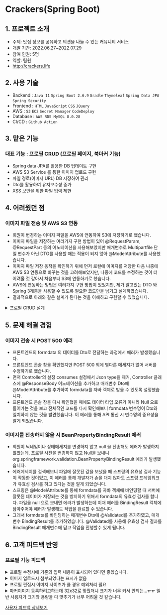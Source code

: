 # Crackers(Spring Boot)
## 1. 프로젝트 소개
- 주제: 맛집 정보를 공유하고 의견을 나눌 수 있는 커뮤니티 서비스
- 개발 기간: 2022.06.27~2022.07.29
- 참여 인원: 5명
- 역할: 팀원
- http://crackers.life

## 2. 사용 기술
- Backend : `Java 11` `Spring Boot 2.6.9` `Gradle` `Thymeleaf` `Spring Data JPA` `Spring Security`
- Frontend : `HTML` `JavaScript` `CSS` `JQuery`
- AWS : `S3` `EC2` `Secret Manager` `CodeDeploy`
- Database : `AWS RDS MySQL 8.0.28`
- CI/CD : `Github Action`

## 3. 맡은 기능
### 대표 기능 : 프로필 CRUD (프로필 페이지, 북마커 기능)
- Spring data JPA를 활용한 DB 업데이트 구현
- AWS S3 Service 를 통한 이미지 업로드 구현
- 파일 경로(이미지 URL) DB 저장하여 관리
- Dto를 활용하여 유지보수성 증가
- XSS 보안을 위한 파일 입력 제한

## 4. 어려웠던 점
### 이미지 파일 전송 및 AWS S3 연동
- 회원이 변경하는 이미지 파일을 AWS에 연동하여 S3에 저장하기로 했습니다.
- 이미지 파일을 저장하는 여러가지 구현 방법이 있어 @RequestParam, @RequestPart 등의 어노테이션을 사용해보았지만 매개변수로 Multipartfile 단일 변수가 아닌 DTO를 사용할 때는 적용이 되지 않아 @ModelAttribute를 사용했습니다.
- 이미지 파일 저장 동작을 확인하기 위해 먼저 로컬에 이미지를 저장한 다음 나중에 AWS S3 연동으로 바꾸는 것을 고려해보았지만, 나중에 코드를 수정하는 것이 더 어려울 것 같아서 처음부터 S3에 연동하기로 했습니다.
- AWS에 연동하는 방법은 여러가지 구현 방법이 있었지만, 제가 알고있는 DTO 와 Spring 3계층을 사용할 수 있도록 필요한 코드만을 남기고 설계하였습니다.
- 결과적으로 아래와 같은 설계가 된다는 것을 이해하고 구현할 수 있었습니다.
<details>
<summary>프로필 CRUD 설계</summary>
<div markdown="1">

<img src="https://github.com/seonmikimm/portfolio/blob/main/image.png?raw=true"  width="500"/>

</div>
</details>

## 5. 문제 해결 경험
### 이미지 전송 시 POST 500 에러
- 프론트엔드의 formdata 의 데이터를 Dto로 전달하는 과정에서 에러가 발생했습니다.
- 프론트엔드 콘솔 창을 확인했지만 POST 500 외에 별다른 메세지가 없어 서버를 수정하기로 했습니다.
- 먼저 Controller의 설정 consumes 설정에서 Json type을 제거, Controller 클래스에 @ResponseBody 어노테이션을 추가하고 매개변수 Dto에 @ModelAttribute를 추가하여 formdata를 자바 객체로 받을 수 있도록 설정했습니다.
- 프론트엔드 콘솔 창을 다시 확인했을 때에도 데이터 타입 오류가 아니라 Null 으로 들어가는 것을 보고 전체적인 코드를 다시 확인해보니 formdata 변수명이 Dto와 일치하지 않는 것을 발견했습니다. 이 에러를 통해 API 통신 시 변수명의 중요성을 알게 되었습니다.

### 이미지를 전송하지 않을 시 BeanPropertyBindingResult 에러
- 회원이 닉네임이나 상태메세지를 변경하지 않고 null 을 전송해도 에러가 발생하지 않았는데, 프로필 사진을 변경하지 않고 Null을 보내니 org.springframework.validation.BeanPropertyBindingResult 에러가 발생했습니다.
- 에러메세지를 검색해보니 파일에 잘못된 값을 보냈을 때 스프링의 유효성 검사 기능이 작동한 것이었고, 이 에러를 통해 개발자가 손을 대지 않아도 스프링 프레임워크가 유효성 검사를 하고 있다는 것을 알게 되었습니다.
- 스프링은 @ModelAttribute를 통해 formdata를 자바 객체에 바인딩할 때 서버에 잘못된 데이터가 저장되는 것을 방지하기 위해서 formdata의 유효성 검사를 합니다. 파일을 null 으로 보내면 에러가 발생하는데 이때 에러를 BindingResult 객체에 담아주어야 에러가 발생해도 작업을 완료할 수 있습니다.
- 그래서 formdata를 바인딩하는 매개변수 Dto에 @Validated를 추가하였고, 매개변수 BindingResult를 추가하였습니다. @Validated를 사용해 유효성 검사 결과를 BindingResult 매개변수에 담고 작업을 진행할수 있게 됩니다.

## 6. 고객 피드백 반영
### 프로필 기능 피드백
<details>
<summary>프로필 수정시에 기존의 입력 내용이 표시되어 있다면 좋겠습니다.</summary>
<div markdown="1">
  thymeleaf 기능을 사용하여 프로필 변경 모달에서 기존의 닉네임과 상태메세지를 불러오도록 변경하였습니다.
</div>
</details>

<details>
<summary>이미지 업로드시 첨부되었다는 표시가 없음</summary>
<div markdown="1">
  파일 입력시 input 태그만 사용한 것이 아니라 span 태그를 같이 사용하면서 input 태그에 파일명을 출력시 ui가 깨지게 되어 반영하지 못했습니다.
</div>
</details>

<details>
<summary>프로필 편집시 이미지 사이즈가 클 경우 예외처리 필요</summary>
<div markdown="1">
  마커 이미지는 사이즈 크기에 예외처리를 했지만 프로필 사진은 예외처리보다 리사이징을 하는 것이 좋다는 의견이 나왔습니다. 리사이징 기능을 구현하지 못해 반영되지 못했습니다.
</div>
</details>

<details>
<summary>마커이미지 등록하려고하는데 32x32로 맞췄더니 크기가 너무 커서 안되는...ㅠㅠ 일반 사용자가 크기와 용량을 다 맞추기가 너무 어려울 것 같습니다.</summary>
<div markdown="1">
  이 피드백을 통해 마커 이미지를 사용자가 직접 등록하는 것의 불편함을 인지하게 되었고, 미리 만들어진 마커를 선택할 수 있게 하자는 의견이 나왔지만 이번 프로젝트에는 반영되지 못했습니다.
</div>
</details>

[사용자 피드백 상세보기](https://goofy-draw-ced.notion.site/cfdfc381933a46ff91ceed1cafbfd1ab)
